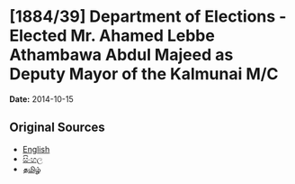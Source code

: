# [1884/39] Department of Elections - Elected Mr. Ahamed Lebbe Athambawa Abdul Majeed as Deputy Mayor of the Kalmunai M/C

**Date:** 2014-10-15

## Original Sources

- [English](https://documents.gov.lk/view/extra-gazettes/2014/10/1884-39_E.pdf)
- [සිංහල](https://documents.gov.lk/view/extra-gazettes/2014/10/1884-39_S.pdf)
- [தமிழ்](https://documents.gov.lk/view/extra-gazettes/2014/10/1884-39_T.pdf)
